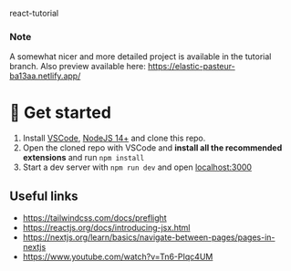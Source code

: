 react-tutorial

### Note

A somewhat nicer and more detailed project is available in the tutorial branch. Also preview available here: https://elastic-pasteur-ba13aa.netlify.app/

# 🚀 Get started

1. Install [VSCode][code], [NodeJS 14+][node] and clone this repo.
1. Open the cloned repo with VSCode and **install all the recommended extensions** and run `npm install`
1. Start a dev server with `npm run dev` and open [localhost:3000](https://localhost:3000)

## Useful links

- https://tailwindcss.com/docs/preflight
- https://reactjs.org/docs/introducing-jsx.html
- https://nextjs.org/learn/basics/navigate-between-pages/pages-in-nextjs
- https://www.youtube.com/watch?v=Tn6-PIqc4UM

[code]: https://code.visualstudio.com/
[node]: https://nodejs.org/en/

